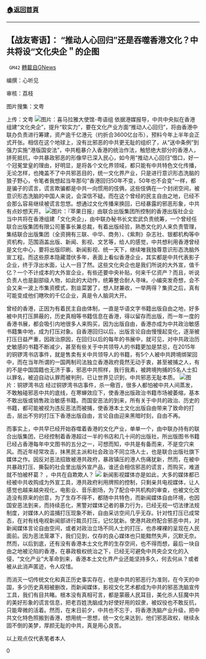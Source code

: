 ###  [:house:返回首頁](https://github.com/ourhimalayas/txt)
---

## 【战友寄语】： “推动人心回归”还是吞噬香港文化？中共将设“文化央企＂的企图
` GM42` [轉載自GNews](https://gnews.org/zh-hans/717823/)

编撰：心听见

审核：荔枝

图片搜集：文粤

上传：文粤
![]()![](https://gnews.org/wp-content/uploads/2021/01/中聯辦.jpg)图片：喜马拉雅大使馆-粤语组
依据港媒报导，中共中央拟在香港组建“文化央企”，提升“软实力”，要在文化产业方面“推动人心回归”，将由香港中联办负责进行筹建，资产逾千亿港元（约折合3600亿台币），预料今年上半年会正式开张。相信在这个地球上，没有比邪恶的中共更无耻的组织了，从“送中条例”到强力实施“港版国安法”，中共粗暴介入香港的统治作法，触怒绝大部分的香港人，拼死抵抗，中共暴政邪恶的形像早已深入民心，如今用“推动人心回归”借口，好一个冠冕堂皇的理由，好明显，是将各个文化界领域，都只能有中共特色文化传播，无论怎样，也掩盖不了中共邪恶目的，统一文化界产业，只是进行意识形态洗脑的狼子野心，令笔者我想起当年那句“香港回归50年不变，50年也不会变”一样，都是骗子的谎言，谎言欺骗都是中共一向惯用的伎俩，这些伎俩在一个封闭空间，被意识形态洗脑的中国人来说，会深信不疑。而在这个曾经的民主自由之地，已经不会那么容易继续被谎言忽悠。想通过文化传播来换回，已经暴露的邪恶形象，中共有点妙想天开。
![]()![](https://gnews.org/wp-content/uploads/2021/01/1_P6OLB6wANxiqgsQOrzZGaw.jpeg)图片：『苹果日报』由联合出版集团所控制的香港出版社企业
当中共将在香港组建「文化央企」，由中联办秘书长文宏武负责统筹，一个曾经任联合出版集团有限公司董事长兼总裁，有着出版经验，熟悉文化的人来负责管理，集结联合出版集团（全资拥有三联、中华、商务）、《紫荆》杂志社、银都机构等中资机构，范围涵盖出版、新闻、影视、文艺等，给人的感觉，中共想利用香港曾经是文化中心，要将出版印刷、新闻影视、统一天下，继续唯我独尊意识形态洗脑外宣工程。而这些原本隐藏潜伏多年，表面上看似香港企业，其实都是中共代表影子企业，终于浮出水面，让人一目了然。这些文化央企也是我们所说的大外宣，值千亿？一个不计成本的大外宣企业，有些还要中央补贴，何来千亿资产？而且，听说负责人也是副部级人物，如此的大动作，统筹整合耐人寻味。小编突发奇想，会不会又来一波上市集资模式，割韭菜罢了，想人财兼收，一举两得？集资之后，真有可能变成他们瞎吹的千亿企业，真是令人脑洞大开。

曾经的香港，正因为有着民主自由体制，一直是华语文字书籍出版自由之地，好多被中共打压屏蔽的，历史真相等书籍信息在香港，得以留存而出版，而一年一度的香港书展，都会吸引内地很多人来购买，因为出版自由，香港亦成为中共政治敏感书籍集中地，成为打压对象。自香港回归以后，出版言论自由慢慢起变化，逐渐被打压日益严重，因政治原因，在回归以后的每年的书展中，就可见，对中共政治历史敏感的书籍不断减少，甚至有些关于中共领导人的书籍更加是禁忌，在2015年的铜锣湾书店事件，就是售卖有关中共领导人的书籍，有5个人被中共跨境绑架回中，而在当年所谓的一国两制司法独立香港政府竟然无动于衷，甚至被捕之人，有的不是中国国籍也无济于事，邪恶中共照样，我行我素，被跨境拘捕的5名人士扣以罪名，被迫自动认罪而被判刑，已让世界见识到，中共邪恶无耻本质。
![]()![](https://gnews.org/wp-content/uploads/2021/01/未标题-1-1.jpg)图片：铜锣湾书店
经过铜锣湾书店事件，杀一儆百，很多人都怕被中共人间蒸发，不敢触碰邪恶中共的底线，在寒蝉效应下，使香港出版政治书籍市场被萎缩，基本不敢出版或销售政治敏感书籍。而国安恶法的到来，所有关于中共的政治、历史的书籍，都可能被视为违反恶法而被捕，使香港本土文化出版自由带来了致命的打击，层出不穷的打压下香港出版自由，言论自由迎来黑暗时刻，自由不再。

而事实上，中共早已经开始吞噬着香港的文化产业，单单一个，由中联办持有的联合出版集团，已经控制着香港超过一半的书店和几十间的出版社，所出版图书书籍已经占香港每年中文图书的五分之一，可想而知，中共是有备而来，不是空穴来风。而近年经常攻击，抹黑民主派和社会政治不同立场人士，也是联合出版社旗下媒体之作。因反对恶法招致被港共政府，暴政镇压的港人伤痛犹新，然而，在被中共暴政打压、撕裂的社会里出版外宣产品，谁还会相信邪恶的谎言，而购买，难道就不怕被杯葛？ ，中共在自欺欺人？
![]()![](https://gnews.org/wp-content/uploads/2021/01/D9PSDUVU0AAc-Zu.jpg)
新闻影视媒体亦是如此，大多的媒体都已经被中共收购成为外宣工具，港共政府利用牌照的控制，只剩亲共电视媒体，让人感觉也越来越央视化，电影业、音乐剧场，为了配合中共机构的审查，也被文化改造没有原来的创意，为了生存不得不，都随中共特色，而新闻媒体自由环境，也因国安恶法到来，而持续恶化，黑警对媒体记者的暴力行为，已经无视一切法律法规制度，对媒体人的滥捕打压现象不断，自由采访空间几乎无存。针对性打压已成常态，在对有线电视新闻部进行裁员打压，记忆犹新。使港共政府配合邪恶中共，对新闻媒体言论自由空间，或者对政治立场不同人士的打压，也赤裸裸的呈现在人民面前。因为恶法笼罩下，我们见到，仅存的良心媒体也只能黯然失声，沉默无奈。然而，以后到底，还有没有香港本土文化界的生存空间，也不得而想，最后一块自由之地被沦陷的香港，在暴政极权统治之下，已经无可避免中共央企文化的入侵，“文化产业”大革命到来，香港本土文化界产业还能坚持多久，何去何从？或者被从此消声匿迹，令人叹惜。

而消灭一切传统文化和真正历史事实存在，也是中共的邪恶行为准则，在今天的中国，多少历史真相被删改，而新闻媒体，影视文化艺术都成为中共的邪恶洗脑宣传工具，我们有目共睹。根本没有真相可言，都是蒙蔽人民耳目，美化杀人狂魔中共的美好形象的谎言信息，把老百姓洗脑成为好使好用的奴隶，被奴役也不敢反抗，只能卑微的活着。然而，在末日前夕，中共也不忘于，将香港洗脑产业升级，把中共文化特色照搬到香港，想用统一思想，统一文化来达到，他们邪恶政权，继续永固不倒的美梦，厚颜无耻的中共，真是用心良苦。

以上观点仅代表笔者本人

0
